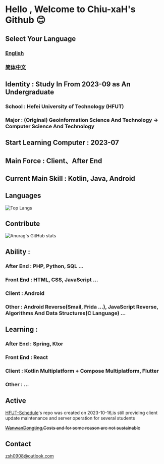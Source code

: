 # Hello , Welcome to Chiu-xaH's Github 😊

## Select Your Language
### [English](/README.md)
### [简体中文](/README-zh_rCN.md)

## Identity : Study In From 2023-09 as An Undergraduate
### School : Hefei University of Technology (HFUT)
### Major : (Original) Geoinformation Science And Technology -> Computer Science And Technology

## Start Learning Computer : 2023-07

## Main Force : Client、After End

## Current Main Skill : Kotlin, Java, Android

## Languages
![Top Langs](https://github-readme-stats.vercel.app/api/top-langs/?username=Chiu-xaH&layout=compact)

## Contribute
![Anurag's GitHub stats](https://github-readme-stats.vercel.app/api?username=Chiu-xaH&show_icons=true&count_private=true)


## Ability :

### After End : PHP, Python, SQL ...
### Front End : HTML, CSS, JavaScript ...
### Client : Android
### Other : Android Reverse(Smail, Frida ...), JavaScript Reverse, Algorithms And Data Structures(C Language) ...

## Learning : 

### After End : Spring, Ktor
### Front End : React
### Client : Kotlin Multiplatform + Compose Multiplatform, Flutter
### Other : ...

## Active
[HFUT-Schedule](https://github.com/Chiu-xaH/HFUT-Schedule)'s repo was created on 2023-10-16,is still providing client update maintenance and server operation for several students

~~[WanwanDongting](https://github.com/Chiu-xaH/WanwanDongting-Client),Costs and for some reason are not sustainable~~

## Contact
zsh0908@outlook.com


